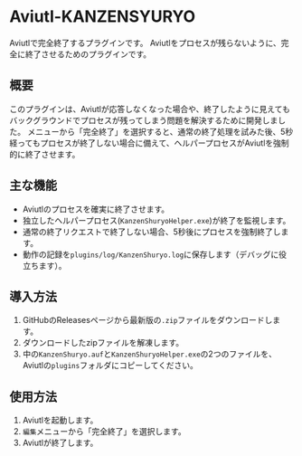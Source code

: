 # Aviutl-KANZENSYURYO
Aviutlで完全終了するプラグインです。
Aviutlをプロセスが残らないように、完全に終了させるためのプラグインです。

## 概要

このプラグインは、Aviutlが応答しなくなった場合や、終了したように見えてもバックグラウンドでプロセスが残ってしまう問題を解決するために開発しました。
メニューから「完全終了」を選択すると、通常の終了処理を試みた後、5秒経ってもプロセスが終了しない場合に備えて、ヘルパープロセスがAviutlを強制的に終了させます。

## 主な機能

* Aviutlのプロセスを確実に終了させます。
* 独立したヘルパープロセス(`KanzenShuryoHelper.exe`)が終了を監視します。
* 通常の終了リクエストで終了しない場合、5秒後にプロセスを強制終了します。
* 動作の記録を`plugins/log/KanzenShuryo.log`に保存します（デバッグに役立ちます）。

## 導入方法

1.  GitHubのReleasesページから最新版の`.zip`ファイルをダウンロードします。
2.  ダウンロードしたzipファイルを解凍します。
3.  中の`KanzenShuryo.auf`と`KanzenShuryoHelper.exe`の2つのファイルを、Aviutlの`plugins`フォルダにコピーしてください。

## 使用方法

1.  Aviutlを起動します。
2.  `編集`メニューから「完全終了」を選択します。
3.  Aviutlが終了します。
